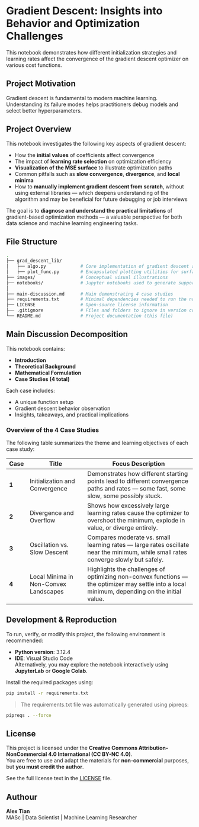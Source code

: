 # Gradient Descent: Insights into Behavior and Optimization Challenges

This notebook demonstrates how different initialization strategies and learning rates affect the convergence of the gradient descent optimizer on various cost functions.

## Project Motivation

Gradient descent is fundamental to modern machine learning. Understanding its failure modes helps practitioners debug models and select better hyperparameters.

## Project Overview

This notebook investigates the following key aspects of gradient descent:

- How the **initial values** of coefficients affect convergence
- The impact of **learning rate selection** on optimization efficiency
- **Visualization of the MSE surface** to illustrate optimization paths
- Common pitfalls such as **slow convergence**, **divergence**, and **local minima**
- How to **manually implement gradient descent from scratch**, without using external libraries — which deepens understanding of the algorithm and may be beneficial for future debugging or job interviews

The goal is to **diagnose and understand the practical limitations** of gradient-based optimization methods — a valuable perspective for both data science and machine learning engineering tasks.

## File Structure

```bash
.
├── grad_descent_lib/
│   ├── algo.py             # Core implementation of gradient descent algorithm
│   ├── plot_func.py        # Encapsulated plotting utilities for surface and trajectory visualization
├── images/                 # Conceptual visual illustrations
├── notebooks/              # Jupyter notebooks used to generate supporting diagrams 
│
├── main-discussion.md      # Main demonstrating 4 case studies
├── requirements.txt        # Minimal dependencies needed to run the notebook
├── LICENSE                 # Open-source license information
├── .gitignore              # Files and folders to ignore in version control
└── README.md               # Project documentation (this file)
```

## Main Discussion Decomposition

This notebook contains:

- **Introduction**
- **Theoretical Background**
- **Mathematical Formulation**
- **Case Studies (4 total)**

Each case includes:

- A unique function setup
- Gradient descent behavior observation
- Insights, takeaways, and practical implications

### Overview of the 4 Case Studies

The following table summarizes the theme and learning objectives of each case study:

| Case | Title | Focus Description |
|------|-------|-------------------|
| **1** | Initialization and Convergence | Demonstrates how different starting points lead to different convergence paths and rates — some fast, some slow, some possibly stuck. |
| **2** | Divergence and Overflow | Shows how excessively large learning rates cause the optimizer to overshoot the minimum, explode in value, or diverge entirely. |
| **3** | Oscillation vs. Slow Descent | Compares moderate vs. small learning rates — large rates oscillate near the minimum, while small rates converge slowly but safely. |
| **4** | Local Minima in Non-Convex Landscapes | Highlights the challenges of optimizing non-convex functions — the optimizer may settle into a local minimum, depending on the initial value. |

## Development & Reproduction

To run, verify, or modify this project, the following environment is recommended:

- **Python version**: 3.12.4
- **IDE**: Visual Studio Code  
  Alternatively, you may explore the notebook interactively using **JupyterLab** or **Google Colab**.

Install the required packages using:

```bash
pip install -r requirements.txt
```

> The requirements.txt file was automatically generated using pipreqs:

```bash
pipreqs . --force
```

## License

This project is licensed under the **Creative Commons Attribution-NonCommercial 4.0 International (CC BY-NC 4.0)**.  
You are free to use and adapt the materials for **non-commercial** purposes, but **you must credit the author**.

See the full license text in the [LICENSE](./LICENSE) file.

## Authour

**Alex Tian**  
MASc | Data Scientist | Machine Learning Researcher  